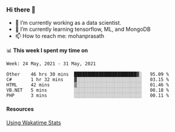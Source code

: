### Hi there 👋

- 🔭 I’m currently working as a data scientist.
- 🌱 I’m currently learning tensorflow, ML, and MongoDB
- 📫 How to reach me: mohanprasath

📊 **This week I spent my time on**
<!--START_SECTION:waka-->
```text
Week: 24 May, 2021 - 31 May, 2021

Other    46 hrs 30 mins  ███████████████████████▓░   95.09 % 
C#       1 hr 32 mins    ▓░░░░░░░░░░░░░░░░░░░░░░░░   03.15 % 
HTML     42 mins         ▒░░░░░░░░░░░░░░░░░░░░░░░░   01.46 % 
VB.NET   5 mins          ░░░░░░░░░░░░░░░░░░░░░░░░░   00.18 % 
PHP      3 mins          ░░░░░░░░░░░░░░░░░░░░░░░░░   00.11 % 
```
<!--END_SECTION:waka-->

#### Resources
[Using Wakatime Stats](https://github.com/marketplace/actions/waka-readme)
